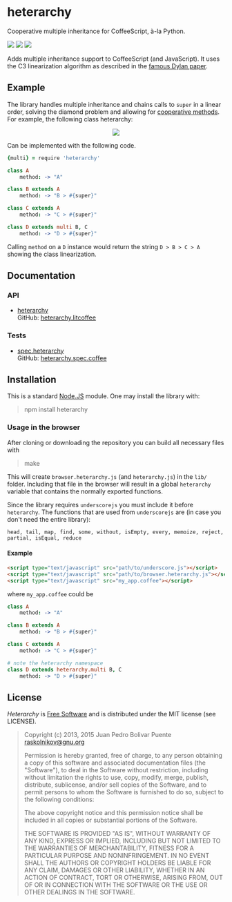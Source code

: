 heterarchy
==========

Cooperative multiple inheritance for CoffeeScript, à-la Python.

<a href="http://badge.fury.io/js/heterarchy"><img src="https://badge.fury.io/js/heterarchy.svg"/></a>
<a href="https://travis-ci.org/arximboldi/heterarchy"><img src="https://travis-ci.org/arximboldi/heterarchy.svg"/></a>
<a href="https://coveralls.io/r/arximboldi/heterarchy"><img src="https://coveralls.io/repos/arximboldi/heterarchy/badge.svg"/></a>

Adds multiple inheritance support to CoffeeScript (and JavaScript).
It uses the C3 linearization algorithm as described in the [famous
Dylan paper](http://citeseerx.ist.psu.edu/viewdoc/download?doi=10.1.1.19.3910&rep=rep1&type=pdf).

Example
-------

The library handles multiple inheritance and chains calls to `super`
in a linear order, solving the diamond problem and allowing for
[cooperative methods](http://www.artima.com/weblogs/viewpost.jsp?thread=281127). For
example, the following class heterarchy:

<div style="text-align:center">
  <img src="https://cdn.rawgit.com/arximboldi/heterarchy/master/pic/diamond.svg"/>
</div>

Can be implemented with the following code.

```coffee
{multi} = require 'heterarchy'

class A
    method: -> "A"

class B extends A
    method: -> "B > #{super}"

class C extends A
    method: -> "C > #{super}"

class D extends multi B, C
    method: -> "D > #{super}"
```

Calling `method` on a `D` instance would return the string `D > B > C > A`
showing the class linearization.

Documentation
-------------

### API

* [heterarchy][heterarchy]
  <br/>GitHub: [heterarchy.litcoffee](https://github.com/arximboldi/heterarchy/blob/master/heterarchy.litcoffee)

### Tests

* [spec.heterarchy][spec.heterarchy]
  <br/>GitHub: [heterarchy.spec.coffee](https://github.com/arximboldi/heterarchy/blob/master/test/heterarchy.spec.coffee)

  [heterarchy]: http://sinusoid.es/heterarchy/heterarchy.html
  [spec.heterarchy]: http://sinusoid.es/heterarchy/test/heterarchy.spec.html

Installation
------------

This is a standard [Node.JS](http://nodejs.org) module. One may
install the library with:

> npm install heterarchy

### Usage in the browser

After cloning or downloading the repository you can build all necessary files with

> make

This will create `browser.heterarchy.js` (and `heterarchy.js`) in the `lib/` folder.
Including that file in the browser will result in a global `heterarchy` variable that contains the normally exported functions.

Since the library requires `underscorejs` you must include it before `heterarchy`.
The functions that are used from `underscorejs` are (in case you don't need the entire library):

```
head, tail, map, find, some, without, isEmpty, every, memoize, reject, partial, isEqual, reduce
```

#### Example

```html
<script type="text/javascript" src="path/to/underscore.js"></script>
<script type="text/javascript" src="path/to/browser.heterarchy.js"></script>
<script type="text/javascript" src="my_app.coffee"></script>
```

where `my_app.coffee` could be

```coffee
class A
    method: -> "A"

class B extends A
    method: -> "B > #{super}"

class C extends A
    method: -> "C > #{super}"

# note the heterarchy namespace
class D extends heterarchy.multi B, C
    method: -> "D > #{super}"
```


License
-------

*Heterarchy* is [Free Software][free-software] and is distributed
under the MIT license (see LICENSE).

  [free-software]: http://www.gnu.org/philosophy/free-sw.html

> Copyright (c) 2013, 2015 Juan Pedro Bolivar Puente <raskolnikov@gnu.org>
>
> Permission is hereby granted, free of charge, to any person obtaining a copy
> of this software and associated documentation files (the "Software"), to deal
> in the Software without restriction, including without limitation the rights
> to use, copy, modify, merge, publish, distribute, sublicense, and/or sell
> copies of the Software, and to permit persons to whom the Software is
> furnished to do so, subject to the following conditions:
>
> The above copyright notice and this permission notice shall be included in
> all copies or substantial portions of the Software.
>
> THE SOFTWARE IS PROVIDED "AS IS", WITHOUT WARRANTY OF ANY KIND, EXPRESS OR
> IMPLIED, INCLUDING BUT NOT LIMITED TO THE WARRANTIES OF MERCHANTABILITY,
> FITNESS FOR A PARTICULAR PURPOSE AND NONINFRINGEMENT. IN NO EVENT SHALL THE
> AUTHORS OR COPYRIGHT HOLDERS BE LIABLE FOR ANY CLAIM, DAMAGES OR OTHER
> LIABILITY, WHETHER IN AN ACTION OF CONTRACT, TORT OR OTHERWISE, ARISING FROM,
> OUT OF OR IN CONNECTION WITH THE SOFTWARE OR THE USE OR OTHER DEALINGS IN
> THE SOFTWARE.

